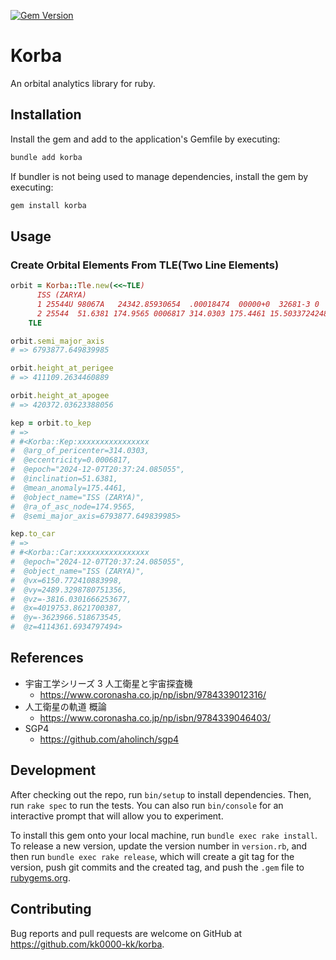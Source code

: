 [![Gem Version](https://badge.fury.io/rb/korba.svg)](https://rubygems.org/gems/korba)

# Korba

An orbital analytics library for ruby.

## Installation

Install the gem and add to the application's Gemfile by executing:

```bash
bundle add korba
```

If bundler is not being used to manage dependencies, install the gem by executing:

```bash
gem install korba
```

## Usage

### Create Orbital Elements From TLE(Two Line Elements)

```ruby
orbit = Korba::Tle.new(<<~TLE)
      ISS (ZARYA)
      1 25544U 98067A   24342.85930654  .00018474  00000+0  32681-3 0  9991
      2 25544  51.6381 174.9565 0006817 314.0303 175.4461 15.50337242485488
    TLE

orbit.semi_major_axis
# => 6793877.649839985

orbit.height_at_perigee
# => 411109.2634460889

orbit.height_at_apogee
# => 420372.03623388056

kep = orbit.to_kep
# =>
# #<Korba::Kep:xxxxxxxxxxxxxxxx
#  @arg_of_pericenter=314.0303,
#  @eccentricity=0.0006817,
#  @epoch="2024-12-07T20:37:24.085055",
#  @inclination=51.6381,
#  @mean_anomaly=175.4461,
#  @object_name="ISS (ZARYA)",
#  @ra_of_asc_node=174.9565,
#  @semi_major_axis=6793877.649839985>

kep.to_car
# =>
# #<Korba::Car:xxxxxxxxxxxxxxxx
#  @epoch="2024-12-07T20:37:24.085055",
#  @object_name="ISS (ZARYA)",
#  @vx=6150.772410883998,
#  @vy=2489.3298780751356,
#  @vz=-3816.0301666253677,
#  @x=4019753.8621700387,
#  @y=-3623966.518673545,
#  @z=4114361.6934797494>

```

## References

- 宇宙工学シリーズ 3 人工衛星と宇宙探査機
  - https://www.coronasha.co.jp/np/isbn/9784339012316/
- 人工衛星の軌道 概論
  - https://www.coronasha.co.jp/np/isbn/9784339046403/
- SGP4
  - https://github.com/aholinch/sgp4

## Development

After checking out the repo, run `bin/setup` to install dependencies. Then, run `rake spec` to run the tests. You can also run `bin/console` for an interactive prompt that will allow you to experiment.

To install this gem onto your local machine, run `bundle exec rake install`. To release a new version, update the version number in `version.rb`, and then run `bundle exec rake release`, which will create a git tag for the version, push git commits and the created tag, and push the `.gem` file to [rubygems.org](https://rubygems.org).

## Contributing

Bug reports and pull requests are welcome on GitHub at https://github.com/kk0000-kk/korba.
